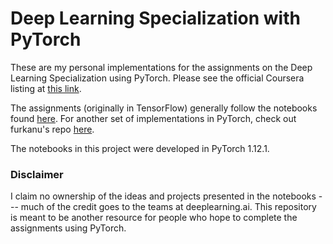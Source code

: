 # Deep Learning Specialization with PyTorch

These are my personal implementations for the assignments on the Deep Learning Specialization using PyTorch. Please see the official Coursera listing at [this link](https://www.coursera.org/specializations/deep-learning). 

The assignments (originally in TensorFlow) generally follow the notebooks found [here](https://github.com/amanchadha/coursera-deep-learning-specialization). For another set of implementations in PyTorch, check out furkanu's repo [here](https://github.com/furkanu/deeplearning.ai-pytorch).

The notebooks in this project were developed in PyTorch 1.12.1.

### Disclaimer

I claim no ownership of the ideas and projects presented in the notebooks --- much of the credit goes to the teams at deeplearning.ai. This repository is meant to be another resource for people who hope to complete the assignments using PyTorch.
